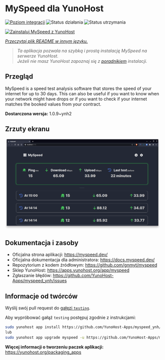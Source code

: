 <!--
To README zostało automatycznie wygenerowane przez <https://github.com/YunoHost/apps/tree/master/tools/readme_generator>
Nie powinno być ono edytowane ręcznie.
-->

# MySpeed dla YunoHost

[![Poziom integracji](https://apps.yunohost.org/badge/integration/myspeed)](https://ci-apps.yunohost.org/ci/apps/myspeed/)
![Status działania](https://apps.yunohost.org/badge/state/myspeed)
![Status utrzymania](https://apps.yunohost.org/badge/maintained/myspeed)

[![Zainstaluj MySpeed z YunoHost](https://install-app.yunohost.org/install-with-yunohost.svg)](https://install-app.yunohost.org/?app=myspeed)

*[Przeczytaj plik README w innym języku.](./ALL_README.md)*

> *Ta aplikacja pozwala na szybką i prostą instalację MySpeed na serwerze YunoHost.*  
> *Jeżeli nie masz YunoHost zapoznaj się z [poradnikiem](https://yunohost.org/install) instalacji.*

## Przegląd

MySpeed is a speed test analysis software that stores the speed of your internet for up to 30 days. This can also be useful if you want to know when your network might have drops or if you want to check if your internet matches the booked values from your contract.



**Dostarczona wersja:** 1.0.9~ynh2

## Zrzuty ekranu

![Zrzut ekranu z MySpeed](./doc/screenshots/screenshot.png)

## Dokumentacja i zasoby

- Oficjalna strona aplikacji: <https://myspeed.dev/>
- Oficjalna dokumentacja dla administratora: <https://docs.myspeed.dev/>
- Repozytorium z kodem źródłowym: <https://github.com/gnmyt/myspeed>
- Sklep YunoHost: <https://apps.yunohost.org/app/myspeed>
- Zgłaszanie błędów: <https://github.com/YunoHost-Apps/myspeed_ynh/issues>

## Informacje od twórców

Wyślij swój pull request do [gałęzi `testing`](https://github.com/YunoHost-Apps/myspeed_ynh/tree/testing).

Aby wypróbować gałąź `testing` postępuj zgodnie z instrukcjami:

```bash
sudo yunohost app install https://github.com/YunoHost-Apps/myspeed_ynh/tree/testing --debug
lub
sudo yunohost app upgrade myspeed -u https://github.com/YunoHost-Apps/myspeed_ynh/tree/testing --debug
```

**Więcej informacji o tworzeniu paczek aplikacji:** <https://yunohost.org/packaging_apps>
